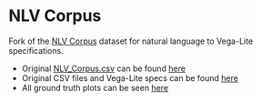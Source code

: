 # NLV Corpus

Fork of the [NLV Corpus](https://nlvcorpus.github.io/) dataset for natural language to Vega-Lite specifications. 

- Original [NLV_Corpus.csv](./NLV_Corpus.csv) can be found [here](https://docs.google.com/spreadsheets/d/1GMWktNGJCwC8U1dvT0gMggVRRYqN3uL28zjVDbxYJOg/edit?usp=sharing)
- Original CSV files and Vega-Lite specs can be found [here](https://github.com/nlvcorpus/nlvcorpus.github.io)
- All ground truth plots can be seen [here](https://nlvcorpus.github.io/vizes.html)
